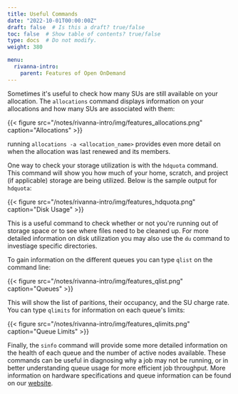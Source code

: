 ```yaml
---
title: Useful Commands
date: "2022-10-01T00:00:00Z"
draft: false  # Is this a draft? true/false
toc: false  # Show table of contents? true/false
type: docs  # Do not modify.
weight: 380

menu:
  rivanna-intro:
    parent: Features of Open OnDemand
---
```


Sometimes it's useful to check how many SUs are still available on your allocation. The ```allocations``` command displays information on your allocations and how many SUs are associated with them:

{{< figure src="/notes/rivanna-intro/img/features_allocations.png" caption="Allocations" >}}

running ```allocations -a <allocation_name>``` provides even more detail on when the allocation was last renewed and its members.



One way to check your storage utilization is with the ```hdquota``` command. This command will show you how much of your home, scratch, and project (if applicable) storage are being utilized. Below is the sample output for ```hdquota```:

{{< figure src="/notes/rivanna-intro/img/features_hdquota.png" caption="Disk Usage" >}}

This is a useful command to check whether or not you're running out of storage space or to see where files need to be cleaned up. For more detailed information on disk utilization you may also use the ```du``` command to investiage specific directories.


To gain information on the different queues you can type ```qlist``` on the command line:

{{< figure src="/notes/rivanna-intro/img/features_qlist.png" caption="Queues" >}}

This will show the list of paritions, their occupancy, and the SU charge rate. You can type ```qlimits``` for information on each queue's limits:

{{< figure src="/notes/rivanna-intro/img/features_qlimits.png" caption="Queue Limits" >}}

Finally, the ```sinfo``` command will provide some more detailed information on the health of each queue and the number of active nodes available. These commands can be useful in diagnosing why a job may not be running, or in better understanding queue usage for more efficient job throughput. More information on hardware specifications and queue information can be found on our [website](https://www.rc.virginia.edu/userinfo/rivanna/overview/#system-details).

